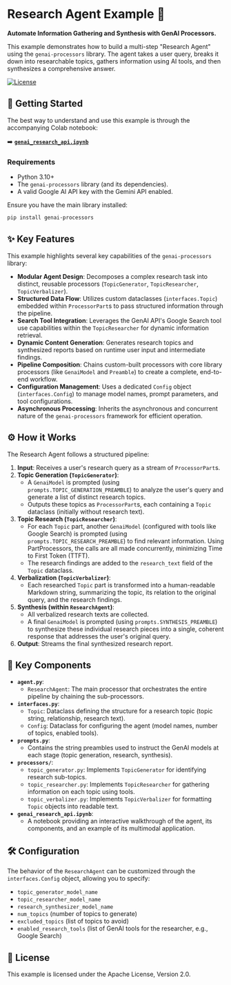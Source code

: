 # Research Agent Example 🧠

**Automate Information Gathering and Synthesis with GenAI Processors.**

This example demonstrates how to build a multi-step "Research Agent" using the
`genai-processors` library. The agent takes a user query, breaks it down into
researchable topics, gathers information using AI tools, and then synthesizes
a comprehensive answer.

[![License](https://img.shields.io/badge/License-Apache_2.0-blue.svg)](../../LICENSE)

## 🚀 Getting Started

The best way to understand and use this example is through the accompanying
Colab notebook:

➡️ **[`genai_research_api.ipynb`](https://colab.research.google.com/github/google/genai-processors/blob/main/examples/research/research.ipynb)**

### Requirements

*   Python 3.10+
*   The `genai-processors` library (and its dependencies).
*   A valid Google AI API key with the Gemini API enabled.

Ensure you have the main library installed:
```bash
pip install genai-processors
```

## ✨ Key Features

This example highlights several key capabilities of the `genai-processors`
library:

*   **Modular Agent Design**: Decomposes a complex research task into distinct,
    reusable processors (`TopicGenerator`, `TopicResearcher`,
    `TopicVerbalizer`).
*   **Structured Data Flow**: Utilizes custom dataclasses (`interfaces.Topic`)
    embedded within `ProcessorPart`s to pass structured information through the
    pipeline.
*   **Search Tool Integration**: Leverages the GenAI API's Google Search tool
    use capabilities within the `TopicResearcher` for dynamic information
    retrieval.
*   **Dynamic Content Generation**: Generates research topics and synthesized
    reports based on runtime user input and intermediate findings.
*   **Pipeline Composition**: Chains custom-built processors with core library
    processors (like `GenaiModel` and `Preamble`) to create a complete,
    end-to-end workflow.
*   **Configuration Management**: Uses a dedicated `Config` object
    (`interfaces.Config`) to manage model names, prompt parameters, and tool
    configurations.
*   **Asynchronous Processing**: Inherits the asynchronous and concurrent nature
    of the `genai-processors` framework for efficient operation.

## ⚙️ How it Works

The Research Agent follows a structured pipeline:

1.  **Input**: Receives a user's research query as a stream of `ProcessorPart`s.
2.  **Topic Generation (`TopicGenerator`)**:
    *   A `GenaiModel` is prompted (using `prompts.TOPIC_GENERATION_PREAMBLE`)
    to analyze the user's query and generate a list of distinct research topics.
    *   Outputs these topics as `ProcessorPart`s, each containing a `Topic`
    dataclass (initially without research text).
3.  **Topic Research (`TopicResearcher`)**:
    *   For each `Topic` part, another `GenaiModel` (configured with tools like
    Google Search) is prompted (using `prompts.TOPIC_RESEARCH_PREAMBLE`) to
    find relevant information. Using PartProcessors, the calls are all made
    concurrently, minimizing Time to First Token (TTFT).
    *   The research findings are added to the `research_text` field of the
    `Topic` dataclass.
4.  **Verbalization (`TopicVerbalizer`)**:
    *   Each researched `Topic` part is transformed into a human-readable
    Markdown string, summarizing the topic, its relation to the original query,
    and the research findings.
5.  **Synthesis (within `ResearchAgent`)**:
    *   All verbalized research texts are collected.
    *   A final `GenaiModel` is prompted (using `prompts.SYNTHESIS_PREAMBLE`) to
    synthesize these individual research pieces into a single, coherent response
    that addresses the user's original query.
6.  **Output**: Streams the final synthesized research report.

## 🧩 Key Components

*   **`agent.py`**:
    *   `ResearchAgent`: The main processor that orchestrates the entire
    pipeline by chaining the sub-processors.
*   **`interfaces.py`**:
    *   `Topic`: Dataclass defining the structure for a research topic (topic
    string, relationship, research text).
    *   `Config`: Dataclass for configuring the agent (model names, number of
    topics, enabled tools).
*   **`prompts.py`**:
    *   Contains the string preambles used to instruct the GenAI models at each
    stage (topic generation, research, synthesis).
*   **`processors/`**:
    *   `topic_generator.py`: Implements `TopicGenerator` for identifying
    research sub-topics.
    *   `topic_researcher.py`: Implements `TopicResearcher` for gathering
    information on each topic using tools.
    *   `topic_verbalizer.py`: Implements `TopicVerbalizer` for formatting
    `Topic` objects into readable text.
*   **`genai_research_api.ipynb`**:
    *   A notebook providing an interactive walkthrough of the agent, its
    components, and an example of its multimodal application.

## 🛠️ Configuration

The behavior of the `ResearchAgent` can be customized through the
`interfaces.Config` object, allowing you to specify:

*   `topic_generator_model_name`
*   `topic_researcher_model_name`
*   `research_synthesizer_model_name`
*   `num_topics` (number of topics to generate)
*   `excluded_topics` (list of topics to avoid)
*   `enabled_research_tools` (list of GenAI tools for the researcher, e.g.,
    Google Search)

## 📜 License

This example is licensed under the Apache License, Version 2.0.
